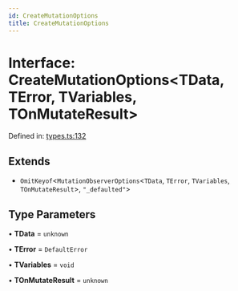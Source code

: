 ```yaml
---
id: CreateMutationOptions
title: CreateMutationOptions
---
```


<!-- DO NOT EDIT: this page is autogenerated from the type comments -->

# Interface: CreateMutationOptions\<TData, TError, TVariables, TOnMutateResult\>

Defined in: [types.ts:132](https://github.com/TanStack/query/blob/main/packages/angular-query-experimental/src/types.ts#L132)

## Extends

- `OmitKeyof`\<`MutationObserverOptions`\<`TData`, `TError`, `TVariables`, `TOnMutateResult`\>, `"_defaulted"`\>

## Type Parameters

• **TData** = `unknown`

• **TError** = `DefaultError`

• **TVariables** = `void`

• **TOnMutateResult** = `unknown`
